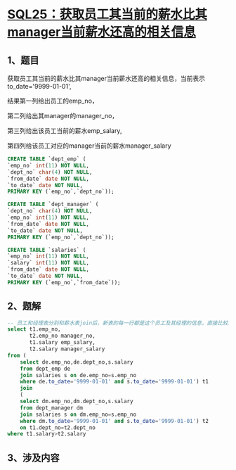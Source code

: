 # [SQL25：获取员工其当前的薪水比其manager当前薪水还高的相关信息](https://www.nowcoder.com/practice/f858d74a030e48da8e0f69e21be63bef?tpId=82&&tqId=29777&rp=1&ru=/ta/sql&qru=/ta/sql/question-ranking)

## 1、题目

获取员工其当前的薪水比其manager当前薪水还高的相关信息，当前表示to_date='9999-01-01',

结果第一列给出员工的emp_no，

第二列给出其manager的manager_no，

第三列给出该员工当前的薪水emp_salary,

第四列给该员工对应的manager当前的薪水manager_salary

```sql
CREATE TABLE `dept_emp` (
`emp_no` int(11) NOT NULL,
`dept_no` char(4) NOT NULL,
`from_date` date NOT NULL,
`to_date` date NOT NULL,
PRIMARY KEY (`emp_no`,`dept_no`));

CREATE TABLE `dept_manager` (
`dept_no` char(4) NOT NULL,
`emp_no` int(11) NOT NULL,
`from_date` date NOT NULL,
`to_date` date NOT NULL,
PRIMARY KEY (`emp_no`,`dept_no`));

CREATE TABLE `salaries` (
`emp_no` int(11) NOT NULL,
`salary` int(11) NOT NULL,
`from_date` date NOT NULL,
`to_date` date NOT NULL,
PRIMARY KEY (`emp_no`,`from_date`));
```

## 2、题解


```sql
-- 员工和经理表分别和薪水表join后，新表的每一行都是这个员工及其经理的信息，直接比较即可。
select t1.emp_no,
       t2.emp_no manager_no,
       t1.salary emp_salary,
       t2.salary manager_salary
from (
    select de.emp_no,de.dept_no,s.salary
    from dept_emp de 
    join salaries s on de.emp_no=s.emp_no
    where de.to_date='9999-01-01' and s.to_date='9999-01-01') t1
    join 
    (
    select dm.emp_no,dm.dept_no,s.salary
    from dept_manager dm 
    join salaries s on dm.emp_no=s.emp_no
    where dm.to_date='9999-01-01' and s.to_date='9999-01-01') t2
    on t1.dept_no=t2.dept_no
where t1.salary>t2.salary
```

## 3、涉及内容